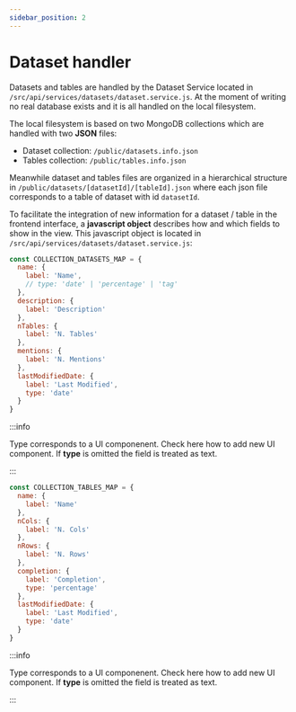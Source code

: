 ```yaml
---
sidebar_position: 2
---
```


# Dataset handler

Datasets and tables are handled by the Dataset Service located in `/src/api/services/datasets/dataset.service.js`.
At the moment of writing no real database exists and it is all handled on the local filesystem.

The local filesystem is based on two MongoDB collections which are handled with two **JSON** files:

- Dataset collection: `/public/datasets.info.json`
- Tables collection: `/public/tables.info.json`

Meanwhile dataset and tables files are organized in a hierarchical structure in `/public/datasets/[datasetId]/[tableId].json` where each json file corresponds to a table of dataset with id `datasetId`.

To facilitate the integration of new information for a dataset / table in the frontend interface, a **javascript object** describes how and which fields to show in the view.
This javascript object is located in `/src/api/services/datasets/dataset.service.js`:

```js
const COLLECTION_DATASETS_MAP = {
  name: {
    label: 'Name',
    // type: 'date' | 'percentage' | 'tag'
  },
  description: {
    label: 'Description'
  },
  nTables: {
    label: 'N. Tables'
  },
  mentions: {
    label: 'N. Mentions'
  },
  lastModifiedDate: {
    label: 'Last Modified',
    type: 'date'
  }
}
```

:::info

Type corresponds to a UI componenent. Check here how to add new UI component. If **type** is omitted the field is treated as text.

:::

```js
const COLLECTION_TABLES_MAP = {
  name: {
    label: 'Name'
  },
  nCols: {
    label: 'N. Cols'
  },
  nRows: {
    label: 'N. Rows'
  },
  completion: {
    label: 'Completion',
    type: 'percentage'
  },
  lastModifiedDate: {
    label: 'Last Modified',
    type: 'date'
  }
}
```

:::info

Type corresponds to a UI componenent. Check here how to add new UI component. If **type** is omitted the field is treated as text.

:::